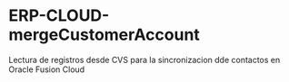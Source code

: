 # ERP-CLOUD-mergeCustomerAccount
Lectura de registros desde CVS para la sincronizacion dde contactos en Oracle Fusion Cloud
